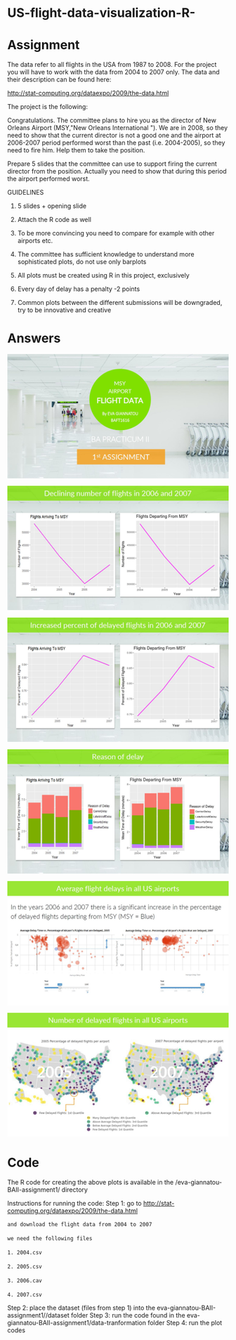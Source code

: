 # US-flight-data-visualization-R-

# Assignment 
The data refer to all flights in the USA from 1987 to 2008.
For the project you will have to work with the data from 2004 to
2007 only.
The data and their description can be found here:

http://stat-computing.org/dataexpo/2009/the-data.html

The project is the following:

Congratulations. The committee plans to hire you as the director of
New Orleans Airport (MSY,"New Orleans International "). We are in 2008, so they need to show that the
current director is not a good one and the airport at 2006-2007 period performed worst than the past (i.e. 2004-2005),
so they need to fire him. Help them to take the position.

Prepare 5 slides  that the committee can use to  support firing the current director from the position. Actually you need to show that during this  period  the airport performed worst.

GUIDELINES

1. 5 slides + opening slide

2. Attach the R code as well

3. To be more convincing you need to compare for example with other airports etc.

4. The committee  has sufficient knowledge to understand more sophisticated plots, do not use only barplots

5. All plots must be created using R in this project, exclusively

6. Every day of delay has  a penalty -2 points

7. Common plots between the  different submissions will be downgraded, try to be innovative and creative

# Answers
![alt text](https://github.com/evagian/US-flight-data-visualization-R-/blob/master/eva-giannatou-BAII-assignment1/selected-plots/1.JPG)

![alt text](https://github.com/evagian/US-flight-data-visualization-R-/blob/master/eva-giannatou-BAII-assignment1/selected-plots/2.JPG)

![alt text](https://github.com/evagian/US-flight-data-visualization-R-/blob/master/eva-giannatou-BAII-assignment1/selected-plots/3.JPG)

![alt text](https://github.com/evagian/US-flight-data-visualization-R-/blob/master/eva-giannatou-BAII-assignment1/selected-plots/4.JPG)

![alt text](https://github.com/evagian/US-flight-data-visualization-R-/blob/master/eva-giannatou-BAII-assignment1/selected-plots/5.JPG)

![alt text](https://github.com/evagian/US-flight-data-visualization-R-/blob/master/eva-giannatou-BAII-assignment1/selected-plots/6.JPG)

# Code
The R code for creating the above plots is available in the /eva-giannatou-BAII-assignment1/ directory

Instructions for running the code:
Step 1: go to http://stat-computing.org/dataexpo/2009/the-data.html

	and download the flight data from 2004 to 2007

	we need the following files

	1. 2004.csv

	2. 2005.csv

	3. 2006.cav

	4. 2007.csv

Step 2: place the dataset (files from step 1) into the eva-giannatou-BAII-assignment1//dataset folder
Step 3: run the code found in the eva-giannatou-BAII-assignment1/data-tranformation folder 
Step 4: run the plot codes
